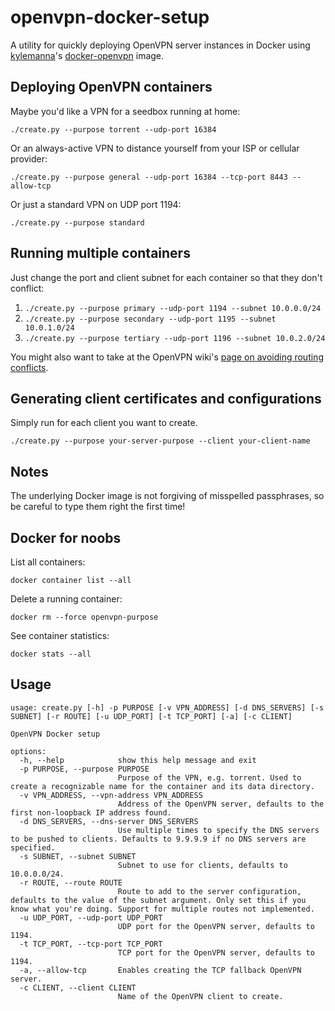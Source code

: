 # openvpn-docker-setup

A utility for quickly deploying OpenVPN server instances in Docker using [kylemanna](https://github.com/kylemanna)'s [docker-openvpn](https://github.com/kylemanna/docker-openvpn) image.


## Deploying OpenVPN containers

Maybe you'd like a VPN for a seedbox running at home:

`./create.py --purpose torrent --udp-port 16384`

Or an always-active VPN to distance yourself from your ISP or cellular provider:

`./create.py --purpose general --udp-port 16384 --tcp-port 8443 --allow-tcp`

Or just a standard VPN on UDP port 1194:

`./create.py --purpose standard`


## Running multiple containers

Just change the port and client subnet for each container so that they don't conflict:

1. `./create.py --purpose primary --udp-port 1194 --subnet 10.0.0.0/24`
2. `./create.py --purpose secondary --udp-port 1195 --subnet 10.0.1.0/24`
3. `./create.py --purpose tertiary --udp-port 1196 --subnet 10.0.2.0/24`

You might also want to take at the OpenVPN wiki's [page on avoiding routing conflicts](https://community.openvpn.net/openvpn/wiki/AvoidRoutingConflicts).


## Generating client certificates and configurations

Simply run for each client you want to create.

`./create.py --purpose your-server-purpose --client your-client-name`


## Notes

The underlying Docker image is not forgiving of misspelled passphrases, so be careful to type them right the first time!


## Docker for noobs

List all containers:

`docker container list --all`

Delete a running container:

`docker rm --force openvpn-purpose`

See container statistics:

`docker stats --all`


## Usage

```
usage: create.py [-h] -p PURPOSE [-v VPN_ADDRESS] [-d DNS_SERVERS] [-s SUBNET] [-r ROUTE] [-u UDP_PORT] [-t TCP_PORT] [-a] [-c CLIENT]

OpenVPN Docker setup

options:
  -h, --help            show this help message and exit
  -p PURPOSE, --purpose PURPOSE
                        Purpose of the VPN, e.g. torrent. Used to create a recognizable name for the container and its data directory.
  -v VPN_ADDRESS, --vpn-address VPN_ADDRESS
                        Address of the OpenVPN server, defaults to the first non-loopback IP address found.
  -d DNS_SERVERS, --dns-server DNS_SERVERS
                        Use multiple times to specify the DNS servers to be pushed to clients. Defaults to 9.9.9.9 if no DNS servers are specified.
  -s SUBNET, --subnet SUBNET
                        Subnet to use for clients, defaults to 10.0.0.0/24.
  -r ROUTE, --route ROUTE
                        Route to add to the server configuration, defaults to the value of the subnet argument. Only set this if you know what you're doing. Support for multiple routes not implemented.
  -u UDP_PORT, --udp-port UDP_PORT
                        UDP port for the OpenVPN server, defaults to 1194.
  -t TCP_PORT, --tcp-port TCP_PORT
                        TCP port for the OpenVPN server, defaults to 1194.
  -a, --allow-tcp       Enables creating the TCP fallback OpenVPN server.
  -c CLIENT, --client CLIENT
                        Name of the OpenVPN client to create.
```
